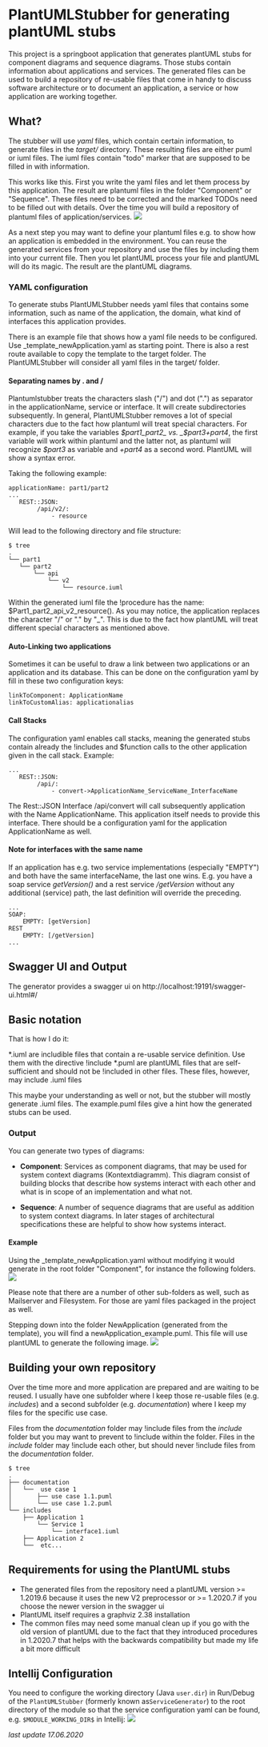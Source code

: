 # PlantUMLStubber for generating plantUML stubs

This project is a springboot application that generates plantUML stubs for component diagrams and sequence diagrams. Those stubs contain information about applications and services. The generated files can be used to build a repository of re-usable files that come in handy to discuss software architecture or to document an application, a service or how application are working together.

## What?
The stubber will use _yaml_ files, which contain certain information, to generate files in the _target/_ directory. These resulting files are either puml or iuml files. The iuml files contain "todo" marker that are supposed to be filled in with information. 

This works like this. First you write the yaml files and let them process by this application. The result are plantuml files in the folder "Component" or "Sequence". These files need to be corrected and the marked TODOs need to be filled out with details. Over the time you will build a repository of plantuml files of application/services. 
![](documentation/process.png)


As a next step you may want to define your plantuml files e.g. to show how an application is embedded in the environment. You can reuse the generated services from your repository and use the files by including them into your current file. Then you let plantUML process your file and plantUML will do its magic. The result are the plantUML diagrams.

### YAML configuration
To generate stubs PlantUMLStubber needs yaml files that contains some information, such as name of the application, the domain, what kind of interfaces this application provides.

There is an example file that shows how a yaml file needs to be configured. Use _template_newApplication.yaml as starting point. There is also a rest route available to copy the template to the target folder.
The PlantUMLStubber will consider all yaml files in the target/ folder.

#### Separating names by . and /
Plantumlstubber treats the characters slash ("/") and dot (".") as separator in the applicationName, service or interface. It will create subdirectories subsequently. In general, PlantUMLStubber removes a lot of special characters due to the fact how plantuml will treat special characters. For example, if you take the variables _$part1_part2_ vs. _$part3+part4_, the first variable will work within plantuml and the latter not, as plantuml will recognize _$part3_ as variable and _+part4_ as a second word. PlantUML will show a syntax error.   

Taking the following example: 
```
applicationName: part1/part2
...
   REST::JSON:
        /api/v2/: 
            - resource
```
Will lead to the following directory and file structure:
```
$ tree
.
└── part1
   └── part2
       └── api
           └── v2
               └── resource.iuml
```
Within the generated iuml file the !procedure has the name: $Part1_part2_api_v2_resource(). As you may notice, the application replaces the character "/" or "." by "_". This is due to the fact how plantUML will treat different special characters as mentioned above.  


#### Auto-Linking two applications
Sometimes it can be useful to draw a link between two applications or an application and its database. This can be done on the configuration yaml by fill in these two configuration keys:
```
linkToComponent: ApplicationName
linkToCustomAlias: applicationalias
```

#### Call Stacks
The configuration yaml enables call stacks, meaning the generated stubs contain already the !includes and $function calls to the other application given in the call stack. 
Example:
```
...
   REST::JSON:
        /api/: 
            - convert->ApplicationName_ServiceName_InterfaceName
```

The Rest::JSON Interface /api/convert will call subsequently application with the Name ApplicationName. This application itself needs to provide this interface. There should be a configuration yaml for the application ApplicationName as well.

#### Note for interfaces with the same name
If an application has e.g. two service implementations (especially "EMPTY") and both have the same interfaceName, the last one wins. E.g. you have a soap service _getVersion()_ and a rest service _/getVersion_ without any additional (service) path, the last definition will override the preceding.
```
...
SOAP:
    EMPTY: [getVersion]
REST
    EMPTY: [/getVersion]
...
```

## Swagger UI and Output
The generator provides a swagger ui on http://localhost:19191/swagger-ui.html#/

## Basic notation
That is how I do it:

*.iuml are includible files that contain a re-usable service definition. Use them with the directive !include
*.puml are plantUML files that are self-sufficient and should not be !included in other files. These files, however, may include .iuml files

This maybe your understanding as well or not, but the stubber will mostly generate .iuml files. The example.puml files give a hint how the generated stubs can be used.

### Output

You can generate two types of diagrams:
* **Component**: Services as component diagrams, that may be used for system context diagrams (Kontextdiagramm). This diagram consist of building blocks that describe how systems interact with each other and what is in scope of an implementation and what not.

* **Sequence**: A number of sequence diagrams that are useful as addition to system context diagrams. In later stages of architectural specifications these are helpful to show how systems interact.

#### Example
Using the _template_newApplication.yaml without modifying it would generate in the root folder "Component", for instance the following folders.  
![](documentation/component_folder_result.png)

Please note that there are a number of other sub-folders as well, such as Mailserver and Filesystem. For those are yaml files packaged in the project as well.

Stepping down into the folder NewApplication (generated from the template), you will find a newApplication_example.puml. This file will use plantUML to generate the following image.
![](documentation/component_generated_result.png)

## Building your own repository
Over the time more and more application are prepared and are waiting to be reused. I usually have one subfolder where I keep those re-usable files (e.g. _includes_) and a second subfolder (e.g. _documentation_) where I keep my files for the specific use case.

Files from the _documentation_ folder may !include files from the _include_ folder but you may want to prevent to !include within the folder. 
Files in the _include_ folder may !include each other, but should never !include files from the _documentation_ folder.

```
$ tree
.
├── documentation
│   └──  use case 1
│       ├── use case 1.1.puml
│       └── use case 1.2.puml
└── includes
    ├── Application 1
        └── Service 1
            └── interface1.iuml
    ├── Application 2
    └──  etc...
```

## Requirements for using the PlantUML stubs
* The generated files from the repository need a plantUML version >= 1.2019.6 because it uses the new V2 preprocessor or >= 1.2020.7 if you choose the newer version in the swagger ui
* PlantUML itself requires a graphviz 2.38 installation
* The common files may need some manual clean up if you go with the old version of plantUML due to the fact that they introduced procedures in 1.2020.7 that helps with the backwards compatibility but made my life a bit more difficult 

## Intellij Configuration

You need to configure the working directory  (Java `user.dir`) in Run/Debug of the `PlantUMLStubber` 
(formerly known as`ServiceGenerator`) to the root directory of the module so that the service 
configuration yaml can be found, 
e.g. `$MODULE_WORKING_DIR$` in Intellij: ![](documentation/Intellij_Config.png)

_last update 17.06.2020_